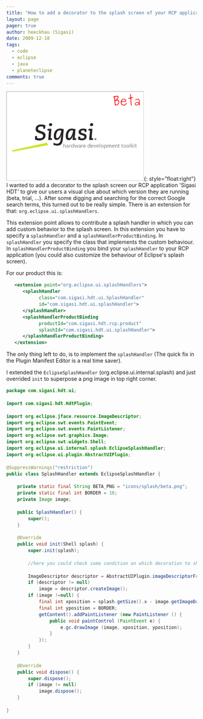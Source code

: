 ```yaml
---
title: "How to add a decorator to the splash screen of your RCP application?"
layout: page 
pager: true
author: heeckhau (Sigasi)
date: 2009-12-18
tags: 
  - code
  - eclipse
  - java
  - planeteclipse
comments: true
---
```

![Decorated Splash Screen](images/decorated_splash.png){: style="float:right"} I wanted to add a decorator to the splash screen our RCP application 'Sigasi HDT' to give our users a visual clue about which version they are running (beta, trial, ...). After some digging and searching for the correct Google search terms, this turned out to be really simple. There is an extension for that: `org.eclipse.ui.splashHandlers`.

This extension point allows to contribute a splash handler in which you can add custom behavior to the splash screen.
In this extension you have to specify a `splashHandler` and a `splashHandlerProductBinding`. In `splashHandler` you specify the class that implements the custom behaviour. In `splashHandlerProductBinding` you bind your `splashHandler` to your RCP application (you could also customize the behaviour of Eclipse's splash screen).

For our product this is:
```xml
   <extension point="org.eclipse.ui.splashHandlers">
      <splashHandler
            class="com.sigasi.hdt.ui.SplashHandler"
            id="com.sigasi.hdt.ui.splashHandler">
      </splashHandler>
      <splashHandlerProductBinding
            productId="com.sigasi.hdt.rcp.product"
            splashId="com.sigasi.hdt.ui.splashHandler">
      </splashHandlerProductBinding>
   </extension>
```

The only thing left to do, is to implement the `splashHandler` (The quick fix in the Plugin Manifest Editor is a real time saver).

I extended the `EclipseSplashHandler` (org.eclipse.ui.internal.splash) and just overrided `init` to superpose a png image in top right corner. 

```java
package com.sigasi.hdt.ui;

import com.sigasi.hdt.HdtPlugin;

import org.eclipse.jface.resource.ImageDescriptor;
import org.eclipse.swt.events.PaintEvent;
import org.eclipse.swt.events.PaintListener;
import org.eclipse.swt.graphics.Image;
import org.eclipse.swt.widgets.Shell;
import org.eclipse.ui.internal.splash.EclipseSplashHandler;
import org.eclipse.ui.plugin.AbstractUIPlugin;

@SuppressWarnings("restriction")
public class SplashHandler extends EclipseSplashHandler {

	private static final String BETA_PNG = "icons/splash/beta.png";
	private static final int BORDER = 10;
	private Image image;
	
	public SplashHandler() {
		super();
	}
	
	@Override
	public void init(Shell splash) {
		super.init(splash);

		//here you could check some condition on which decoration to show

		ImageDescriptor descriptor = AbstractUIPlugin.imageDescriptorFromPlugin(HdtPlugin.ID, BETA_PNG);
		if (descriptor != null)
			image = descriptor.createImage();
		if (image !=null) {
			final int xposition = splash.getSize().x - image.getImageData().width - BORDER;
			final int yposition = BORDER;
			getContent().addPaintListener (new PaintListener () {
				public void paintControl (PaintEvent e) {
					e.gc.drawImage (image, xposition, yposition);
				}
			});
		}
	}

	@Override
	public void dispose() {
		super.dispose();
		if (image != null)
			image.dispose();
	}

}
```